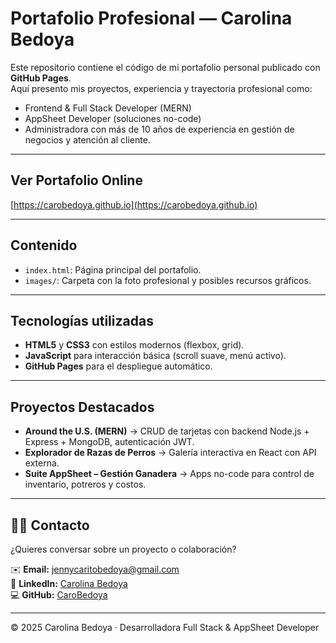 # Portafolio Profesional — Carolina Bedoya

Este repositorio contiene el código de mi portafolio personal publicado con **GitHub Pages**.  
Aquí presento mis proyectos, experiencia y trayectoria profesional como:

- Frontend & Full Stack Developer (MERN)
- AppSheet Developer (soluciones no-code)
- Administradora con más de 10 años de experiencia en gestión de negocios y atención al cliente.

---

## Ver Portafolio Online
[https://carobedoya.github.io](https://carobedoya.github.io)

---

## Contenido
- `index.html`: Página principal del portafolio.
- `images/`: Carpeta con la foto profesional y posibles recursos gráficos.

---

## Tecnologías utilizadas
- **HTML5** y **CSS3** con estilos modernos (flexbox, grid).
- **JavaScript** para interacción básica (scroll suave, menú activo).
- **GitHub Pages** para el despliegue automático.

---

##  Proyectos Destacados
- **Around the U.S. (MERN)** → CRUD de tarjetas con backend Node.js + Express + MongoDB, autenticación JWT.  
- **Explorador de Razas de Perros** → Galería interactiva en React con API externa.  
- **Suite AppSheet – Gestión Ganadera** → Apps no-code para control de inventario, potreros y costos.

---

## 👩‍💼 Contacto
¿Quieres conversar sobre un proyecto o colaboración?  

✉️ **Email:** [jennycaritobedoya@gmail.com](mailto:jennycaritobedoya@gmail.com)  
💼 **LinkedIn:** [Carolina Bedoya](https://www.linkedin.com/in/carolina-bedoya-m/)  
💻 **GitHub:** [CaroBedoya](https://github.com/CaroBedoya)

---

© 2025 Carolina Bedoya · Desarrolladora Full Stack & AppSheet Developer

